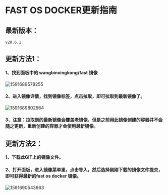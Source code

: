 # FAST OS DOCKER更新指南

## 最新版本：
```
v20.6.1
```



## 更新方法1：

#### 1、找到面板中的 wangbinxingkong/fast 镜像

![1591689578255](C:\Users\24898\AppData\Local\Temp\1591689578255.png)

#### 2、进入镜像详情，找到镜像标签，点击拉取，即可拉取到最新镜像了。

![1591689802564](C:\Users\24898\AppData\Local\Temp\1591689802564.png)

#### 3、注意：拉取到的最新镜像会覆盖老镜像，但是之前用此镜像创建的容器并不会随之更新，重新创建的容器才会使用最新镜像。



## 更新方法2：

#### 1、下载此GIT上的镜像文件。

#### 2、打开面板，进入镜像菜单里，点击导入，然后选择刚刚下载的镜像文件提交，即可获得最新的fast os docker 镜像。

![1591690543663](C:\Users\24898\AppData\Local\Temp\1591690543663.png)



